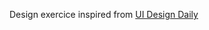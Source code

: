 <p>Design exercice inspired from <a href='https://uidesigndaily.fra1.digitaloceanspaces.com/uploads/1579/day_1579.png' alt="uidesigndaily" target="_blank">UI Design Daily</a></p>